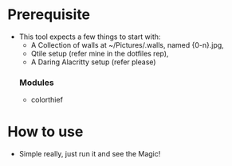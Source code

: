 # Prerequisite
- This tool expects a few things to start with:
    - A Collection of walls at ~/Pictures/.walls, named {0-n}.jpg,
    - Qtile setup (refer mine in the dotfiles rep),
    - A Daring Alacritty setup (refer please)
  ### Modules
    -  colorthief
# How to use
- Simple really, just run it and see the Magic!
